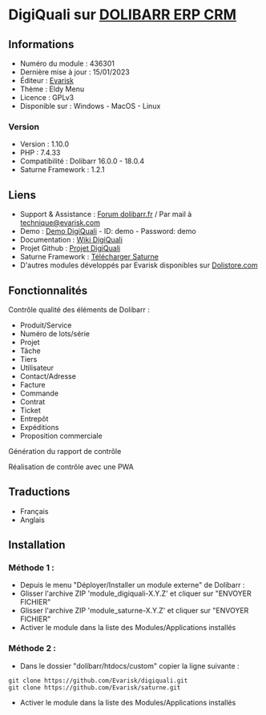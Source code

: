 # DigiQuali sur [DOLIBARR ERP CRM](https://dolibarr.org)

## Informations

- Numéro du module : 436301
- Dernière mise à jour : 15/01/2023
- Éditeur : [Evarisk](https://evarisk.com)
- Thème : Eldy Menu
- Licence : GPLv3
- Disponible sur : Windows - MacOS - Linux

### Version

- Version : 1.10.0
- PHP : 7.4.33
- Compatibilité : Dolibarr 16.0.0 - 18.0.4
- Saturne Framework : 1.2.1

## Liens

- Support & Assistance : [Forum dolibarr.fr](https://dolibarr.fr) / Par mail à technique@evarisk.com
- Demo : [Demo DigiQuali](https://demodoli.digirisk.com) - ID: demo - Password: demo
- Documentation : [Wiki DigiQuali](https://wiki.dolibarr.org/index.php/Module_DigiQuali)
- Projet Github : [Projet DigiQuali](https://github.com/Evarisk/digiquali/projects?query=is%3Aopen)
- Saturne Framework : [Télécharger Saturne](https://dolistore.com/fr/modules/1906-Saturne.html)
- D'autres modules développés par Evarisk disponibles sur [Dolistore.com](https://dolistore.com)

## Fonctionnalités

Contrôle qualité des éléments de Dolibarr :

- Produit/Service
- Numéro de lots/série
- Projet
- Tâche
- Tiers
- Utilisateur
- Contact/Adresse
- Facture
- Commande
- Contrat
- Ticket
- Entrepôt
- Expéditions
- Proposition commerciale

Génération du rapport de contrôle

Réalisation de contrôle avec une PWA

## Traductions

- Français
- Anglais

## Installation

### Méthode 1 :

- Depuis le menu "Déployer/Installer un module externe" de Dolibarr :
- Glisser l'archive ZIP 'module_digiquali-X.Y.Z' et cliquer sur "ENVOYER FICHIER"
- Glisser l'archive ZIP 'module_saturne-X.Y.Z' et cliquer sur "ENVOYER FICHIER"
- Activer le module dans la liste des Modules/Applications installés

### Méthode 2 :

- Dans le dossier "dolibarr/htdocs/custom" copier la ligne suivante :
``` 
git clone https://github.com/Evarisk/digiquali.git
git clone https://github.com/Evarisk/saturne.git
```
- Activer le module dans la liste des Modules/Applications installés
